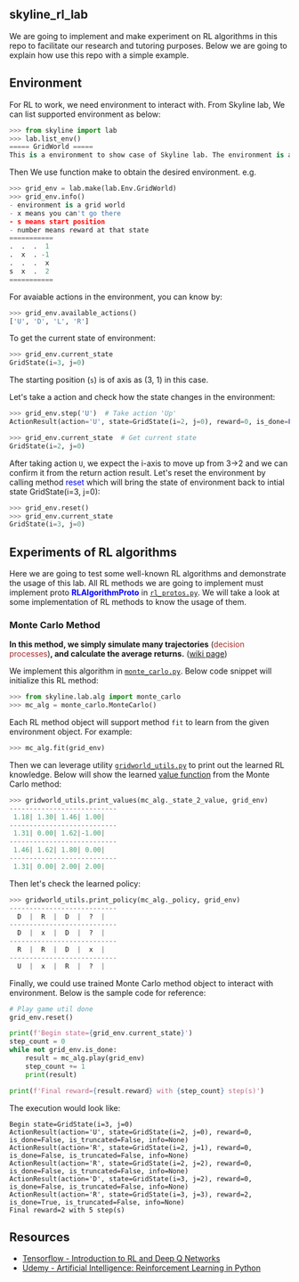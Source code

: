 ## skyline_rl_lab
We are going to implement and make experiment on RL algorithms in this repo to facilitate our research and tutoring purposes. Below we are going to explain how use this repo with a simple example.

## Environment
For RL to work, we need environment to interact with. From Skyline lab, We can list supported environment as below:
```python
>>> from skyline import lab
>>> lab.list_env()
===== GridWorld =====
This is a environment to show case of Skyline lab. The environment is a grid world where you can move up, down, right and leftif you don't encounter obstacle. When you obtain the reward (-1, 1, 2), the game is over. You can use env.info() to learn more.
```
Then We use function make to obtain the desired environment. e.g.
```python
>>> grid_env = lab.make(lab.Env.GridWorld)
>>> grid_env.info()
- environment is a grid world
- x means you can't go there
- s means start position
- number means reward at that state
===========
.  .  .  1
.  x  . -1
.  .  .  x
s  x  .  2
===========
```
For avaiable actions in the environment, you can know by:
```python
>>> grid_env.available_actions()
['U', 'D', 'L', 'R']
```
To get the current state of environment:
```python
>>> grid_env.current_state
GridState(i=3, j=0)
```
The starting position (`s`) is of axis as (3, 1) in this case.

Let's take a action and check how the state changes in the environment:
```python
>>> grid_env.step('U')  # Take action 'Up'
ActionResult(action='U', state=GridState(i=2, j=0), reward=0, is_done=False, is_truncated=False, info=None)

>>> grid_env.current_state  # Get current state
GridState(i=2, j=0)
```

After taking action `U`, we expect the i-axis to move up from 3->2 and we can confirm it from the return action result. Let's reset the environment by calling method <font color='blue'>reset</font> which will bring the state of environment back to intial state GridState(i=3, j=0):
```python
>>> grid_env.reset()
>>> grid_env.current_state
GridState(i=3, j=0)
```

## Experiments of RL algorithms
Here we are going to test some well-known RL algorithms and demonstrate the
usage of this lab. All RL methods we are going to implement must implement proto
<font color='blue'>**RLAlgorithmProto**</font> in
[`rl_protos.py`](skyline/lab/rl_protos.p). We will take a look at some
implementation of RL methods to know the usage of them.

### Monte Carlo Method
<b>In this method, we simply simulate many trajectories</b> (<font color='brown'>decision processes</font>)<b>, and calculate the average returns.</b> ([wiki page](https://en.wikiversity.org/wiki/Reinforcement_Learning#Monte_Carlo_policy_evaluation))

We implement this algorithm in [`monte_carlo.py`](skyline/lab/alg/monte_carlo.py). Below code snippet will initialize this RL method:
```python
>>> from skyline.lab.alg import monte_carlo
>>> mc_alg = monte_carlo.MonteCarlo()
```

Each RL method object will support method `fit` to learn from the given
environment object. For example:
```python
>>> mc_alg.fit(grid_env)
```

Then we can leverage utility [`gridworld_utils.py`](skyline/lab/gridworld_utils.py) to print out the learned RL knowledge. Below will show the learned [value function](https://en.wikipedia.org/wiki/Reinforcement_learning#Value_function) from the Monte Carlo method:
```python
>>> gridworld_utils.print_values(mc_alg._state_2_value, grid_env)
---------------------------
 1.18| 1.30| 1.46| 1.00|
---------------------------
 1.31| 0.00| 1.62|-1.00|
---------------------------
 1.46| 1.62| 1.80| 0.00|
---------------------------
 1.31| 0.00| 2.00| 2.00|
```

Then let's check the learned policy:
```python
>>> gridworld_utils.print_policy(mc_alg._policy, grid_env)
---------------------------
  D  |  R  |  D  |  ?  |
---------------------------
  D  |  x  |  D  |  ?  |
---------------------------
  R  |  R  |  D  |  x  |
---------------------------
  U  |  x  |  R  |  ?  |
```

Finally, we could use trained Monte Carlo method object to interact with
environment. Below is the sample code for reference:
```python
# Play game util done
grid_env.reset()

print(f'Begin state={grid_env.current_state}')
step_count = 0
while not grid_env.is_done:
    result = mc_alg.play(grid_env)
    step_count += 1
    print(result)

print(f'Final reward={result.reward} with {step_count} step(s)')
```

The execution would look like:
```shell
Begin state=GridState(i=3, j=0)
ActionResult(action='U', state=GridState(i=2, j=0), reward=0, is_done=False, is_truncated=False, info=None)
ActionResult(action='R', state=GridState(i=2, j=1), reward=0, is_done=False, is_truncated=False, info=None)
ActionResult(action='R', state=GridState(i=2, j=2), reward=0, is_done=False, is_truncated=False, info=None)
ActionResult(action='D', state=GridState(i=3, j=2), reward=0, is_done=False, is_truncated=False, info=None)
ActionResult(action='R', state=GridState(i=3, j=3), reward=2, is_done=True, is_truncated=False, info=None)
Final reward=2 with 5 step(s)
```

## Resources
* [Tensorflow - Introduction to RL and Deep Q Networks](https://www.tensorflow.org/agents/tutorials/0_intro_rl)
* [Udemy - Artificial Intelligence: Reinforcement Learning in Python](https://www.udemy.com/course/artificial-intelligence-reinforcement-learning-in-python/)
